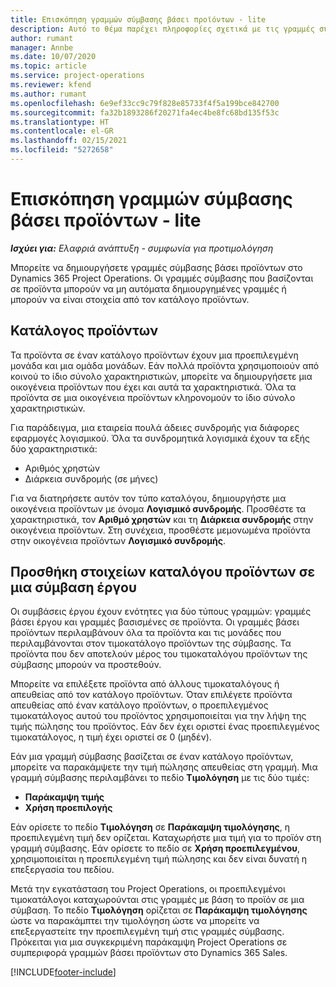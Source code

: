 ```yaml
---
title: Επισκόπηση γραμμών σύμβασης βάσει προϊόντων - lite
description: Αυτό το θέμα παρέχει πληροφορίες σχετικά με τις γραμμές σύμβασης βάσει προϊόντων.
author: rumant
manager: Annbe
ms.date: 10/07/2020
ms.topic: article
ms.service: project-operations
ms.reviewer: kfend
ms.author: rumant
ms.openlocfilehash: 6e9ef33cc9c79f828e85733f4f5a199bce842700
ms.sourcegitcommit: fa32b1893286f20271fa4ec4be8fc68bd135f53c
ms.translationtype: HT
ms.contentlocale: el-GR
ms.lasthandoff: 02/15/2021
ms.locfileid: "5272658"
---
```

# <a name="product-based-contract-lines-overview---lite"></a>Επισκόπηση γραμμών σύμβασης βάσει προϊόντων - lite

_**Ισχύει για:** Ελαφριά ανάπτυξη - συμφωνία για προτιμολόγηση_

Μπορείτε να δημιουργήσετε γραμμές σύμβασης βάσει προϊόντων στο Dynamics 365 Project Operations. Οι γραμμές σύμβασης που βασίζονται σε προϊόντα μπορούν να μη αυτόματα δημιουργημένες γραμμές ή μπορούν να είναι στοιχεία από τον κατάλογο προϊόντων.

## <a name="product-catalog"></a>Κατάλογος προϊόντων

Τα προϊόντα σε έναν κατάλογο προϊόντων έχουν μια προεπιλεγμένη μονάδα και μια ομάδα μονάδων. Εάν πολλά προϊόντα χρησιμοποιούν από κοινού το ίδιο σύνολο χαρακτηριστικών, μπορείτε να δημιουργήσετε μια οικογένεια προϊόντων που έχει και αυτά τα χαρακτηριστικά. Όλα τα προϊόντα σε μια οικογένεια προϊόντων κληρονομούν το ίδιο σύνολο χαρακτηριστικών.

Για παράδειγμα, μια εταιρεία πουλά άδειες συνδρομής για διάφορες εφαρμογές λογισμικού. Όλα τα συνδρομητικά λογισμικά έχουν τα εξής δύο χαρακτηριστικά:

- Αριθμός χρηστών
- Διάρκεια συνδρομής (σε μήνες)

Για να διατηρήσετε αυτόν τον τύπο καταλόγου, δημιουργήστε μια οικογένεια προϊόντων με όνομα **Λογισμικό συνδρομής**. Προσθέστε τα χαρακτηριστικά, τον **Αριθμό χρηστών** και τη **Διάρκεια συνδρομής** στην οικογένεια προϊόντων. Στη συνέχεια, προσθέστε μεμονωμένα προϊόντα στην οικογένεια προϊόντων **Λογισμικό συνδρομής**.

## <a name="add-product-catalog-items-to-a-project-contract"></a>Προσθήκη στοιχείων καταλόγου προϊόντων σε μια σύμβαση έργου

Οι συμβάσεις έργου έχουν ενότητες για δύο τύπους γραμμών: γραμμές βάσει έργου και γραμμές βασισμένες σε προϊόντα. Οι γραμμές βάσει προϊόντων περιλαμβάνουν όλα τα προϊόντα και τις μονάδες που περιλαμβάνονται στον τιμοκατάλογο προϊόντων της σύμβασης. Τα προϊόντα που δεν αποτελούν μέρος του τιμοκαταλόγου προϊόντων της σύμβασης μπορούν να προστεθούν.

Μπορείτε να επιλέξετε προϊόντα από άλλους τιμοκαταλόγους ή απευθείας από τον κατάλογο προϊόντων. Όταν επιλέγετε προϊόντα απευθείας από έναν κατάλογο προϊόντων, ο προεπιλεγμένος τιμοκατάλογος αυτού του προϊόντος χρησιμοποιείται για την λήψη της τιμής πώλησης του προϊόντος. Εάν δεν έχει οριστεί ένας προεπιλεγμένος τιμοκατάλογος, η τιμή έχει οριστεί σε 0 (μηδέν).

Εάν μια γραμμή σύμβασης βασίζεται σε έναν κατάλογο προϊόντων, μπορείτε να παρακάμψετε την τιμή πώλησης απευθείας στη γραμμή. Μια γραμμή σύμβασης περιλαμβάνει το πεδίο **Τιμολόγηση** με τις δύο τιμές:

- **Παράκαμψη τιμής**
- **Χρήση προεπιλογής**

Εάν ορίσετε το πεδίο **Τιμολόγηση** σε **Παράκαμψη τιμολόγησης**, η προεπιλεγμένη τιμή δεν ορίζεται. Καταχωρήστε μια τιμή για το προϊόν στη γραμμή σύμβασης. Εάν ορίσετε το πεδίο σε **Χρήση προεπιλεγμένου**, χρησιμοποιείται η προεπιλεγμένη τιμή πώλησης και δεν είναι δυνατή η επεξεργασία του πεδίου.

Μετά την εγκατάσταση του Project Operations, οι προεπιλεγμένοι τιμοκατάλογοι καταχωρούνται στις γραμμές με βάση το προϊόν σε μια σύμβαση. Το πεδίο **Τιμολόγηση** ορίζεται σε **Παράκαμψη τιμολόγησης** ώστε να παρακάμπτει την τιμολόγηση ώστε να μπορείτε να επεξεργαστείτε την προεπιλεγμένη τιμή στις γραμμές σύμβασης. Πρόκειται για μια συγκεκριμένη παράκαμψη Project Operations σε συμπεριφορά γραμμών βάσει προϊόντων στο Dynamics 365 Sales.


[!INCLUDE[footer-include](../../includes/footer-banner.md)]